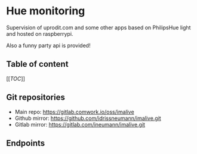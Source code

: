 # Hue monitoring

Supervision of uprodit.com and some other apps based on PhilipsHue light and hosted on raspberrypi.

Also a funny party api is provided!

## Table of content

[[_TOC_]]

## Git repositories

* Main repo: https://gitlab.comwork.io/oss/imalive
* Github mirror: https://github.com/idrissneumann/imalive.git
* Gitlab mirror: https://gitlab.com/ineumann/imalive.git

## Endpoints

